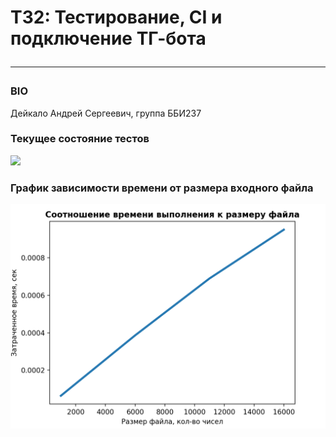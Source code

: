 # ТЗ2: Тестирование, CI и подключение ТГ-бота <hr>
### BIO
Дейкало Андрей Сергеевич, группа ББИ237
### Текущее состояние тестов
![](https://github.com/deykasa1/task-2/actions/workflows/mavel.yaml/badge.svg?branch=develop) <br>
### График зависимости времени от размера входного файла 
![](https://github.com/deykasa1/task-2/blob/develop/data_speed.png)

